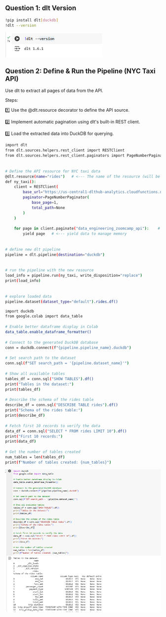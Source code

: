 ## Question 1: dlt Version

```bash
!pip install dlt[duckdb]
!dlt --version
```

![alt text](https://github.com/Yaxin12/Data_Engineer/blob/main/Workshop%201_Ingestion%20with%20dlt/image/Screenshot%202025-02-15%20114704.png)

## Question 2: Define & Run the Pipeline (NYC Taxi API)
Use dlt to extract all pages of data from the API.

Steps:

1️⃣ Use the @dlt.resource decorator to define the API source.

2️⃣ Implement automatic pagination using dlt's built-in REST client.

3️⃣ Load the extracted data into DuckDB for querying.

```bash
import dlt
from dlt.sources.helpers.rest_client import RESTClient
from dlt.sources.helpers.rest_client.paginators import PageNumberPaginator


# Define the API resource for NYC taxi data
@dlt.resource(name="rides")   # <--- The name of the resource (will be used as the table name)
def ny_taxi():
    client = RESTClient(
        base_url="https://us-central1-dlthub-analytics.cloudfunctions.net/data_engineering_zoomcamp_api",
        paginator=PageNumberPaginator(
            base_page=1,
            total_path=None
        )
    )

    for page in client.paginate("data_engineering_zoomcamp_api"):    # <--- API endpoint for retrieving taxi ride data
        yield page   # <--- yield data to manage memory


# define new dlt pipeline
pipeline = dlt.pipeline(destination="duckdb")


# run the pipeline with the new resource
load_info = pipeline.run(ny_taxi, write_disposition="replace")
print(load_info)


# explore loaded data
pipeline.dataset(dataset_type="default").rides.df()
```

```bash
import duckdb
from google.colab import data_table

# Enable better dataframe display in Colab
data_table.enable_dataframe_formatter()

# Connect to the generated DuckDB database
conn = duckdb.connect(f"{pipeline.pipeline_name}.duckdb")

# Set search path to the dataset
conn.sql(f"SET search_path = '{pipeline.dataset_name}'")

# Show all available tables
tables_df = conn.sql("SHOW TABLES").df()
print("Tables in the dataset:")
print(tables_df)

# Describe the schema of the rides table
describe_df = conn.sql("DESCRIBE TABLE rides").df()
print("Schema of the rides table:")
print(describe_df)

# Fetch first 10 records to verify the data
data_df = conn.sql("SELECT * FROM rides LIMIT 10").df()
print("First 10 records:")
print(data_df)

# Get the number of tables created
num_tables = len(tables_df)
print(f"Number of tables created: {num_tables}")
```
![alt text](https://github.com/Yaxin12/Data_Engineer/blob/main/Workshop%201_Ingestion%20with%20dlt/image/Screenshot%202025-02-15%20115238.png)